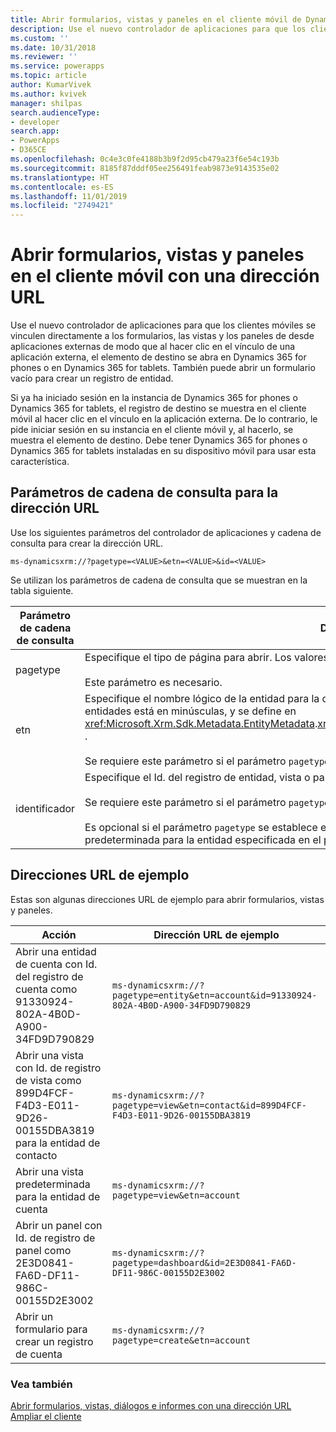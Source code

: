 ```yaml
---
title: Abrir formularios, vistas y paneles en el cliente móvil de Dynamics 365 con una dirección URL (aplicaciones basadas en modelos) | Microsoft Docs
description: Use el nuevo controlador de aplicaciones para que los clientes móviles de Dynamics 365 se vinculen directamente a los formularios, las vistas y los paneles de Dynamics 365 desde aplicaciones externas de modo que al hacer clic en el vínculo de una aplicación externa, el elemento de destino se abra en Dynamics 365 para smartphones o en Dynamics 365 para tabletas.
ms.custom: ''
ms.date: 10/31/2018
ms.reviewer: ''
ms.service: powerapps
ms.topic: article
author: KumarVivek
ms.author: kvivek
manager: shilpas
search.audienceType:
- developer
search.app:
- PowerApps
- D365CE
ms.openlocfilehash: 0c4e3c0fe4188b3b9f2d95cb479a23f6e54c193b
ms.sourcegitcommit: 8185f87dddf05ee256491feab9873e9143535e02
ms.translationtype: HT
ms.contentlocale: es-ES
ms.lasthandoff: 11/01/2019
ms.locfileid: "2749421"
---
```

# <a name="open-forms-views-and-dashboards-in-mobile-client-with-a-url"></a>Abrir formularios, vistas y paneles en el cliente móvil con una dirección URL

<!-- https://docs.microsoft.com/dynamics365/customer-engagement/developer/open-forms-views-dashboards-mobile-client-url

At this point I understand this mobile client is still branded as 'Dynamics 365'
 -->
 
 Use el nuevo controlador de aplicaciones para que los clientes móviles se vinculen directamente a los formularios, las vistas y los paneles de desde aplicaciones externas de modo que al hacer clic en el vínculo de una aplicación externa, el elemento de destino se abra en Dynamics 365 for phones o en Dynamics 365 for tablets. También puede abrir un formulario vacío para crear un registro de entidad.  
  
 Si ya ha iniciado sesión en la instancia de Dynamics 365 for phones o Dynamics 365 for tablets, el registro de destino se muestra en el cliente móvil al hacer clic en el vínculo en la aplicación externa. De lo contrario, le pide iniciar sesión en su instancia en el cliente móvil y, al hacerlo, se muestra el elemento de destino. Debe tener Dynamics 365 for phones o Dynamics 365 for tablets instaladas en su dispositivo móvil para usar esta característica.  
  
<a name="Parameters"></a>

## <a name="query-string-parameters-for-the-url"></a>Parámetros de cadena de consulta para la dirección URL

 Use los siguientes parámetros del controlador de aplicaciones y cadena de consulta para crear la dirección URL.  
  
```  
ms-dynamicsxrm://?pagetype=<VALUE>&etn=<VALUE>&id=<VALUE>  
```  
  
 Se utilizan los parámetros de cadena de consulta que se muestran en la tabla siguiente.  
  
|Parámetro de cadena de consulta|Descripción|  
|----------------------------|-----------------|  
|pagetype|Especifique el tipo de página para abrir. Los valores válidos son `entity`, `view`, `dashboard`, y `create`.<br /><br /> Este parámetro es necesario.|  
|etn|Especifique el nombre lógico de la entidad para la que desea abrir o crear un registro.  El nombre lógico de las entidades está en minúsculas, y se define en <xref:Microsoft.Xrm.Sdk.Metadata.EntityMetadata>.<xref:Microsoft.Xrm.Sdk.Metadata.EntityMetadata.LogicalName>. .<br /><br /> Se requiere este parámetro si el parámetro `pagetype` se establece en `entity`, `view` o `create`.|  
|identificador|Especifique el Id. del registro de entidad, vista o panel que desea abrir.<br /><br /> Se requiere este parámetro si el parámetro `pagetype` se establece en `entity` o `dashboard`.<br /><br /> Es opcional si el parámetro `pagetype` se establece en `view`. Si no especifica el Id. de la vista, se muestra la vista predeterminada para la entidad especificada en el parámetro `etn`.|  
  
<a name="Example"></a>

## <a name="example-urls"></a>Direcciones URL de ejemplo

 Estas son algunas direcciones URL de ejemplo para abrir formularios, vistas y paneles.  
  
|Acción|Dirección URL de ejemplo|  
|------------|-----------------|  
|Abrir una entidad de cuenta con Id. del registro de cuenta como 91330924-802A-4B0D-A900-34FD9D790829|`ms-dynamicsxrm://?pagetype=entity&etn=account&id=91330924-802A-4B0D-A900-34FD9D790829`|  
|Abrir una vista con Id. de registro de vista como 899D4FCF-F4D3-E011-9D26-00155DBA3819 para la entidad de contacto|`ms-dynamicsxrm://?pagetype=view&etn=contact&id=899D4FCF-F4D3-E011-9D26-00155DBA3819`|  
|Abrir una vista predeterminada para la entidad de cuenta|`ms-dynamicsxrm://?pagetype=view&etn=account`|  
|Abrir un panel con Id. de registro de panel como 2E3D0841-FA6D-DF11-986C-00155D2E3002|`ms-dynamicsxrm://?pagetype=dashboard&id=2E3D0841-FA6D-DF11-986C-00155D2E3002`|  
|Abrir un formulario para crear un registro de cuenta|`ms-dynamicsxrm://?pagetype=create&etn=account`|  
  
### <a name="see-also"></a>Vea también

 [Abrir formularios, vistas, diálogos e informes con una dirección URL](open-forms-views-dialogs-reports-url.md)  
 [Ampliar el cliente](/dynamics365/customer-engagement/developer/extend-client)

